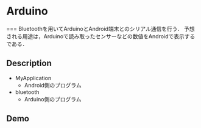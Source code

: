 # Arduino
===
Bluetoothを用いてArduinoとAndroid端末とのシリアル通信を行う．
予想される用途は，Arduinoで読み取ったセンサーなどの数値をAndroidで表示するである．

## Description
+ MyApplication
	+ Android側のプログラム
+ bluetooth
	+ Arduino側のプログラム

## Demo





